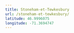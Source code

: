 ```yaml
---
title: Stoneham-et-Tewkesbury
url: /stoneham-et-tewkesbury/
latitude: 46.9996075
longitude: -71.3694747
---
```

